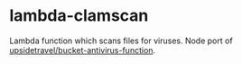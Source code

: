 # lambda-clamscan
Lambda function which scans files for viruses. Node port of [upsidetravel/bucket-antivirus-function](https://github.com/upsidetravel/bucket-antivirus-function).
